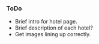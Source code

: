 ### ToDo
* Brief intro for hotel page.
* Brief description of each hotel?
* Get images lining up correctly.
